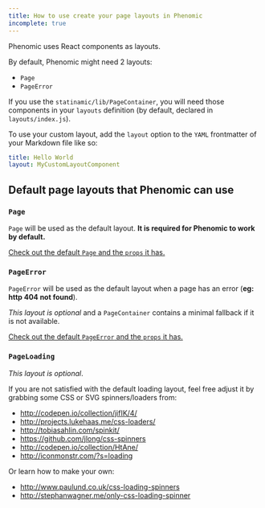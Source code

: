 ```yaml
---
title: How to use create your page layouts in Phenomic
incomplete: true
---
```


Phenomic uses React components as layouts.

By default, Phenomic might need 2 layouts:

- `Page`
- `PageError`

If you use the `statinamic/lib/PageContainer`, you will need those components in
your `layouts` definition (by default, declared in `layouts/index.js`).

To use your custom layout, add the `layout` option to the `YAML` frontmatter of
your Markdown file like so:

```yaml
title: Hello World
layout: MyCustomLayoutComponent
```

## Default page layouts that Phenomic can use

### `Page`

`Page` will be used as the default layout.
**It is required for Phenomic to work by default.**

[Check out the default `Page` and the `props` it has.](https://github.com/MoOx/statinamic/blob/master/boilerplate/web_modules/layouts/Page/index.js)

### `PageError`

`PageError` will be used as the default layout when a page has an error
(**eg: http 404 not found**).

_This layout is optional_ and a `PageContainer` contains a minimal fallback if
it is not available.

[Check out the default `PageError` and the `props` it has.](https://github.com/MoOx/statinamic/blob/master/boilerplate/web_modules/layouts/PageError/index.js)

### `PageLoading`

_This layout is optional_.

If you are not satisfied with the default loading layout, feel free
adjust it by grabbing some CSS or SVG spinners/loaders from:

- http://codepen.io/collection/jifIK/4/
- http://projects.lukehaas.me/css-loaders/
- http://tobiasahlin.com/spinkit/
- https://github.com/jlong/css-spinners
- http://codepen.io/collection/HtAne/
- http://iconmonstr.com/?s=loading

Or learn how to make your own:

- http://www.paulund.co.uk/css-loading-spinners
- http://stephanwagner.me/only-css-loading-spinner
